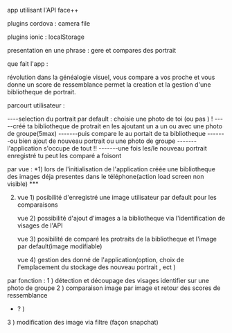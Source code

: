 app utilisant l'API face++

plugins cordova :
  camera
  file

plugins ionic :
  localStorage



presentation en une phrase :
  gere et compares des portrait


que fait l'app :

  révolution dans la généalogie visuel, vous compare a vos proche et vous donne un score de ressemblance
  permet la creation et la gestion d'une bibliotheque de portrait.

  parcourt utilisateur :



  ----selection du portrait par default : choisie une photo de toi (ou pas ) !
  -----créé ta bibliotheque de protrait en les ajoutant un a un ou avec une photo de groupe(5max)
  -------puis compare le au portait de ta bibliotheque
  -------ou bien ajout de nouveau portrait ou une photo de groupe
  -------l'application s'occupe de tout !!
  -------une fois les/le nouveau portrait enregistré tu peut les comparé a foisont

par vue :
  *1) lors de l'initialisation de l'application créée une bibliotheque
     des images déja presentes dans le téléphone(action load screen non visible)
     ***

  2)
     vue 1)
      posibilité d'enregistré une image utilisateur par default pour les comparaisons

     vue 2)
      possibilité d'ajout d'images a la bibliotheque via l'identification de visages de l'API

     vue 3)
      posibilité de comparé les protraits de la bibliotheque et l'image par default(image modifiable)

     vue 4)
      gestion des donné de l'application(option, choix de l'emplacement du stockage des nouveau portrait , ect )

  par fonction :
      1 ) détection et découpage des visages identifier sur une photo de groupe
      2 ) comparaison image par image et retour des scores de ressemblance

  + ? )

  3 ) modification des image via filtre (façon snapchat)
